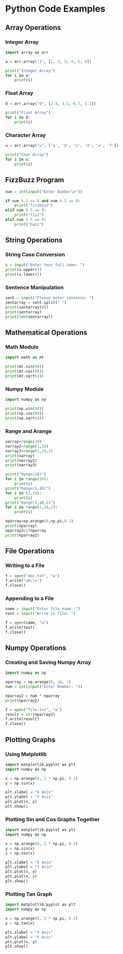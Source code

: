 # Python Code Examples

## Array Operations

### Integer Array
```python
import array as arr

a = arr.array("i", [1, 2, 3, 4, 5, 6])

print("Integer Array")
for i in a:
    print(i)
```

### Float Array
```python
d = arr.array("d", [2.4, 3.5, 6.7, 3.2])

print("Float Array")
for i in d:
    print(i)
```

### Character Array
```python
u = arr.array("u", ['a', 'b', 'c', 'd', 'e', 'f'])

print("Char Array")
for i in u:
    print(i)
```

## FizzBuzz Program

```python
num = int(input("Enter Number\n"))

if num % 3 == 0 and num % 5 == 0:
    print("fizzbuzz")
elif num % 3 == 0:
    print("fizz")
elif num % 5 == 0:
    print("buzz")
```

## String Operations

### String Case Conversion
```python
s = input("Enter Your full name: ")
print(s.upper())
print(s.lower())
```

### Sentence Manipulation
```python
sent = input("Please enter sentence: ")
sentarray = sent.split(" ")
print(sentarray[0])
print(sentarray)
print(len(sentarray))
```

## Mathematical Operations

### Math Module
```python
import math as mt

print(mt.sin(90))
print(mt.cos(90))
print(mt.sqrt(4))
```

### Numpy Module
```python
import numpy as np

print(np.sin(90))
print(np.cos(90))
print(np.sqrt(4))
```

### Range and Arange
```python
narray=range(10)
narray2=range(1,10)
narray3=range(1,10,2)
print(narray)
print(narray2)
print(narray3)

print("Range(10)")
for i in range(10):
    print(i)
print("Range(1,10)")
for i in (1,10):
    print(i)
print("Range(1,10,2)")
for i in range(1,10,2):
    print(i)

nparray=np.arange(0,np.pi,0.1)
print(nparray)
nparray2=2*nparray
print(nparray2)
```

## File Operations

### Writing to a File
```python
f = open("abc.txt", "w")
f.write("abc\n")
f.close()
```

### Appending to a File
```python
name = input("Enter file name: ")
text = input("Write in file: ")

f = open(name, "w")
f.write(text)
f.close()
```

## Numpy Operations

### Creating and Saving Numpy Array
```python
import numpy as np

nparray = np.arange(0, 10, 1)
num = int(input("Enter Number: "))

nparray2 = num * nparray
print(nparray2)

f = open("file.txt", "w")
result = str(nparray2)
f.write(result)
f.close()
```

## Plotting Graphs

### Using Matplotlib
```python
import matplotlib.pyplot as plt
import numpy as np

x = np.arange(0, 2 * np.pi, 0.1)
y = np.sin(x)

plt.xlabel = "X Axis"
plt.ylabel = "Y Axis"
plt.plot(x, y)
plt.show()
```

### Plotting Sin and Cos Graphs Together
```python
import matplotlib.pyplot as plt
import numpy as np

x = np.arange(0, 2 * np.pi, 0.1)
y = np.sin(x)
z = np.cos(x)

plt.xlabel = "X Axis"
plt.ylabel = "Y Axis"
plt.plot(x, y)
plt.plot(x, z)
plt.show()
```

### Plotting Tan Graph
```python
import matplotlib.pyplot as plt
import numpy as np

x = np.arange(0, 2 * np.pi, 0.1)
y = np.tan(x)

plt.xlabel = "X Axis"
plt.ylabel = "Y Axis"
plt.plot(x, y)
plt.show()
```

